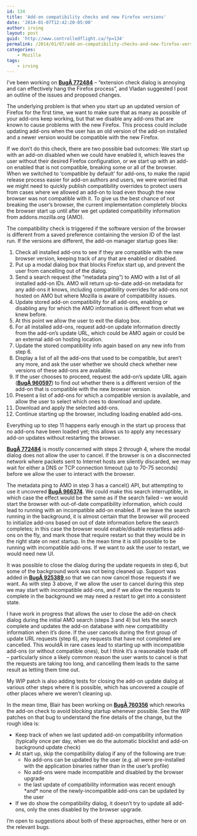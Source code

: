 ```yaml
---
id: 134
title: 'Add-on compatibility checks and new Firefox versions'
date: '2014-01-07T12:42:20-05:00'
author: irving
layout: post
guid: 'http://www.controlledflight.ca/?p=134'
permalink: /2014/01/07/add-on-compatibility-checks-and-new-firefox-versions/
categories:
    - Mozilla
tags:
    - irving
---
```


I’ve been working on [**BugÂ 772484**](https://bugzilla.mozilla.org/show_bug.cgi?id=772484 "Bug 772484 - extension check dialog is annoying and can effectively hang the Firefox process") – “extension check dialog is annoying and can effectively hang the Firefox process”, and Vladan suggested I post an outline of the issues and proposed changes.

The underlying problem is that when you start up an updated version of Firefox for the first time, we want to make sure that as many as possible of your add-ons keep working, but that we disable any add-ons that are known to cause problems with the new Firefox. This process could include updating add-ons when the user has an old version of the add-on installed and a newer version would be compatible with the new Firefox.

If we don’t do this check, there are two possible bad outcomes: We start up with an add-on disabled when we could have enabled it, which leaves the user without their desired Firefox configuration, or we start up with an add-on enabled that is not compatible, breaking some or all of the browser. When we switched to ‘compatible by default’ for add-ons, to make the rapid release process easier for add-on authors and users, we were worried that we might need to quickly publish compatibility overrides to protect users from cases where we allowed an add-on to load even though the new browser was not compatible with it. To give us the best chance of not breaking the user’s browser, the current implementation completely blocks the browser start up until after we get updated compatibility information from addons.mozilla.org (AMO).

The compatibility check is triggered if the software version of the browser is different from a saved preference containing the version ID of the last run. If the versions are different, the add-on manager startup goes like:

1. Check all installed add-ons to see if they are compatible with the new browser version, keeping track of any that are enabled or disabled.
2. Put up a modal dialog box that blocks Firefox start up, and prevent the user from cancelling out of the dialog.
3. Send a search request (the “metadata ping”) to AMO with a list of all installed add-on IDs. AMO will return up-to-date add-on metadata for any add-ons it knows, including compatibility overrides for add-ons not hosted on AMO but where Mozilla is aware of compatibility issues.
4. Update stored add-on compatibility for all add-ons, enabling or disabling any for which the AMO information is different from what we knew before.
5. At this point we allow the user to exit the dialog box.
6. For all installed add-ons, request add-on update information directly from the add-on’s update URL, which could be AMO again or could be an external add-on hosting location.
7. Update the stored compatibility info again based on any new info from step 6.
8. Display a list of all the add-ons that used to be compatible, but aren’t any more, and ask the user whether we should check whether new versions of these add-ons are available.
9. If the user chooses to proceed, request the add-on’s update URL again ([**BugÂ 960597**](https://bugzilla.mozilla.org/show_bug.cgi?id=960597 "Bug 960597 - Extension check UI fetches add-on update info twice")) to find out whether there is a different version of the add-on that is compatible with the new browser version.
10. Present a list of add-ons for which a compatible version is available, and allow the user to select which ones to download and update.
11. Download and apply the selected add-ons.
12. Continue starting up the browser, including loading enabled add-ons.

Everything up to step 11 happens early enough in the start up process that no add-ons have been loaded yet; this allows us to apply any necessary add-on updates without restarting the browser.

[**BugÂ 772484**](https://bugzilla.mozilla.org/show_bug.cgi?id=772484 "Bug 772484 - extension check dialog is annoying and can effectively hang the Firefox process") is mostly concerned with steps 2 through 4, where the modal dialog does not allow the user to cancel. If the browser is on a disconnected network where packets sent to Internet hosts are silently discarded, we may wait for either a DNS or TCP connection timeout (up to 70-75 seconds) before we allow the user to interact with the browser.

The metadata ping to AMO in step 3 has a cancel() API, but attempting to use it uncovered [**BugÂ 966374**](https://bugzilla.mozilla.org/show_bug.cgi?id=966374 "Bug 966374 - Race condition in AddonRepository.cancelSearch()"). We could make this search interruptible, in which case the effect would be the same as if the search failed – we would start the browser with out-of-date compatibility information, which could lead to running with an incompatible add-on enabled. If we leave the search running in the background, it is almost certain that the browser will proceed to initialize add-ons based on out of date information before the search completes; in this case the browser would enable/disable restartless add-ons on the fly, and mark those that require restart so that they would be in the right state on next startup. In the mean time it is still possible to be running with incompatible add-ons. If we want to ask the user to restart, we would need new UI.

It was possible to close the dialog during the update requests in step 6, but some of the background work was not being cleaned up. Support was added in [**BugÂ 925389** ](https://bugzilla.mozilla.org/show_bug.cgi?id=925389 "Add-on update check is not cancelled when add-on is uninstalled")so that we can now cancel those requests if we want. As with step 3 above, if we allow the user to cancel during this step we may start with incompatible add-ons, and if we allow the requests to complete in the background we may need a restart to get into a consistent state.

I have work in progress that allows the user to close the add-on check dialog during the initial AMO search (steps 3 and 4) but lets the search complete and updates the add-on database with new compatibility information when it’s done. If the user cancels during the first group of update URL requests (step 6), any requests that have not completed are cancelled. This wouldÂ in rare cases lead to starting up with incompatible add-ons (or without compatible ones), but I think it’s a reasonable trade off – particularly since a likely common reason the user wants to cancel is that the requests are taking too long, and cancelling them leads to the same result as letting them time out.

My WIP patch is also adding tests for closing the add-on update dialog at various other steps where it is possible, which has uncovered a couple of other places where we weren’t cleaning up.

In the mean time, Blair has been working on [**BugÂ 760356**](https://bugzilla.mozilla.org/show_bug.cgi?id=760356 "Bug 760356 - Only show the add-on compatibility UI when actually necessary") which reworks the add-on check to avoid blocking startup whenever possible. See the WIP patches on that bug to understand the fine details of the change, but the rough idea is:

- Keep track of when we last updated add-on compatibility information (typically once per day, when we do the automatic blocklist and add-on background update check)
- At start up, skip the compatibility dialog if any of the following are true: 
    - No add-ons can be updated by the user (e.g. all were pre-installed with the application binaries rather than in the user’s profile)
    - No add-ons were made incompatible and disabled by the browser upgrade
    - the last update of compatibility information was recent enough \*and\* none of the newly-incompatible add-ons can be updated by the user
- If we do show the compatibility dialog, it doesn’t try to update all add-ons, only the ones disabled by the browser upgrade.

I’m open to suggestions about both of these approaches, either here or on the relevant bugs.